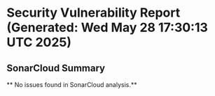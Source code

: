 # Security Vulnerability Report (Generated: Wed May 28 17:30:13 UTC 2025)


## SonarCloud Summary
** No issues found in SonarCloud analysis.**
